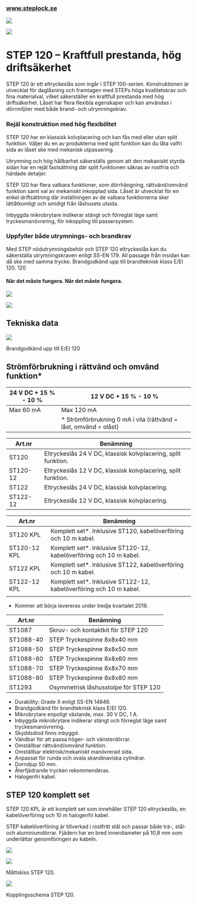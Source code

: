 ### www.steplock.se

![](_page_0_Picture_1.jpeg)

![](_page_0_Picture_2.jpeg)

# STEP 120 – Kraftfull prestanda, hög driftsäkerhet

STEP 120 är ett eltryckeslås som ingår i STEP 100-serien. Konstruktionen är utvecklat för daglåsning och framtagen med STEPs höga kvalitetskrav och fina materialval, vilket säkerställer en kraftfull prestanda med hög driftsäkerhet. Låset har flera flexibla egenskaper och kan användas i dörrmiljöer med både brand- och utrymningskrav.

### Rejäl konstruktion med hög flexibilitet

STEP 120 har en klassisk kolvplacering och kan fås med eller utan split funktion. Väljer du en av produkterna med split funktion kan du låta valfri sida av låset ske med mekanisk utpassering.

Utrymning och hög hållbarhet säkerställs genom att den mekaniskt styrda sidan har en rejäl fastsättning där split funktionen säkras av rostfria och härdade detaljer.

STEP 120 har flera valbara funktioner, som dörrhängning, rättvänd/omvänd funktion samt val av mekaniskt inkopplad sida. Låset är utvecklat för en enkel driftsättning där inställningen av de valbara funktionerna sker lättåtkomligt och smidigt från låshusets utsida.

Inbyggda mikrobrytare indikerar stängt och förreglat läge samt tryckesmanövrering, för inkoppling till passersystem.

### Uppfyller både utrymnings- och brandkrav

Med STEP nödutrymningsbehör och STEP 120 eltryckeslås kan du säkerställa utrymningskraven enligt SS-EN 179. All passage från insidan kan då ske med samma trycke. Brandgodkänd upp till brandteknisk klass E/EI 120. 120

#### När det måste fungera. När det måste fungera.

![](_page_0_Picture_13.jpeg)

![](_page_0_Picture_14.jpeg)

## Tekniska data

![](_page_1_Picture_1.jpeg)

Brandgodkänd upp till E/EI 120

## Strömförbrukning i rättvänd och omvänd funktion*

| 24 V DC + 15 % - 10 % | 12 V DC + 15 % - 10 %                                            |
|-----------------------|------------------------------------------------------------------|
| Max 60 mA             | Max 120 mA                                                       |
|                       | * Strömförbrukning 0 mA i vila (rättvänd = låst, omvänd = olåst) |

| Art.nr   | Benämning                                                     |
|----------|---------------------------------------------------------------|
| ST120    | Eltryckeslås 24 V DC, klassisk kolvplacering, split funktion. |
| ST120-12 | Eltryckeslås 12 V DC, klassisk kolvplacering, split funktion. |
| ST122    | Eltryckeslås 24 V DC, klassisk kolvplacering.                 |
| ST122-12 | Eltryckeslås 12 V DC, klassisk kolvplacering.                 |

| Art.nr       | Benämning                                                          |
|--------------|--------------------------------------------------------------------|
| ST120 KPL    | Komplett set*. Inklusive ST120, kabelöverföring och 10 m kabel.    |
| ST120-12 KPL | Komplett set*. Inklusive ST120-12, kabelöverföring och 10 m kabel. |
| ST122 KPL    | Komplett set*. Inklusive ST122, kabelöverföring och 10 m kabel.    |
| ST122-12 KPL | Komplett set*. Inklusive ST122-12, kabelöverföring och 10 m kabel. |
|              |                                                                    |

* Kommer att börja levereras under tredje kvartalet 2019.

| Art.nr    | Benämning                             |
|-----------|---------------------------------------|
| ST1087    | Skruv- och kontaktkit för STEP 120    |
| ST1088-40 | STEP Tryckespinne 8x8x40 mm           |
| ST1088-50 | STEP Tryckespinne 8x8x50 mm           |
| ST1088-60 | STEP Tryckespinne 8x8x60 mm           |
| ST1088-70 | STEP Tryckespinne 8x8x70 mm           |
| ST1088-80 | STEP Tryckespinne 8x8x80 mm           |
| ST1293    | Osymmetrisk låshusstolpe för STEP 120 |

- Durability: Grade X enligt SS-EN 14846.
- Brandgodkänd för brandteknisk klass E/EI 120.
- Mikrobrytare enpoligt växlande, max. 30 V DC, 1 A.
- Inbyggda mikrobrytare indikerar stängt och förreglat läge samt tryckesmanövrering.
- Skyddsdiod finns inbyggd.
- Vändbar för att passa höger- och vänsterdörrar.
- Omställbar rättvänd/omvänd funktion.
- Omställbar elektrisk/mekaniskt manövrerad sida.
- Anpassat för runda och ovala skandinaviska cylindrar.
- Dorndjup 50 mm.
- Återfjädrande trycken rekommenderas.
- Halogenfri kabel.

## STEP 120 komplett set

STEP 120 KPL är ett komplett set som innehåller STEP 120 eltryckeslås, en kabelöverföring och 10 m halogenfri kabel.

STEP kabelöverföring är tillverkad i rostfritt stål och passar både trä-, stål- och aluminiumdörrar. Fjädern har en bred innerdiameter på 10,8 mm som underlättar genomföringen av kabeln.

![](_page_1_Figure_24.jpeg)

![](_page_1_Figure_25.jpeg)

Måttskiss STEP 120.

![](_page_1_Figure_27.jpeg)

Kopplingsschema STEP 120.